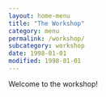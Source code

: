 ```yaml
---
layout: home-menu
title: "The Workshop"
category: menu
permalink: /workshop/
subcategory: workshop
date: 1998-01-01
modified: 1998-01-01
---
```


Welcome to the workshop!

